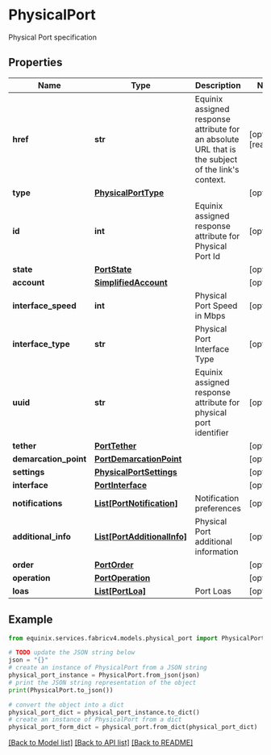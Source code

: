 # PhysicalPort

Physical Port specification

## Properties

Name | Type | Description | Notes
------------ | ------------- | ------------- | -------------
**href** | **str** | Equinix assigned response attribute for an absolute URL that is the subject of the link&#39;s context. | [optional] [readonly] 
**type** | [**PhysicalPortType**](PhysicalPortType.md) |  | [optional] 
**id** | **int** | Equinix assigned response attribute for Physical Port Id | [optional] 
**state** | [**PortState**](PortState.md) |  | [optional] 
**account** | [**SimplifiedAccount**](SimplifiedAccount.md) |  | [optional] 
**interface_speed** | **int** | Physical Port Speed in Mbps | [optional] 
**interface_type** | **str** | Physical Port Interface Type | [optional] 
**uuid** | **str** | Equinix assigned response attribute for physical port identifier | [optional] 
**tether** | [**PortTether**](PortTether.md) |  | [optional] 
**demarcation_point** | [**PortDemarcationPoint**](PortDemarcationPoint.md) |  | [optional] 
**settings** | [**PhysicalPortSettings**](PhysicalPortSettings.md) |  | [optional] 
**interface** | [**PortInterface**](PortInterface.md) |  | [optional] 
**notifications** | [**List[PortNotification]**](PortNotification.md) | Notification preferences | [optional] 
**additional_info** | [**List[PortAdditionalInfo]**](PortAdditionalInfo.md) | Physical Port additional information | [optional] 
**order** | [**PortOrder**](PortOrder.md) |  | [optional] 
**operation** | [**PortOperation**](PortOperation.md) |  | [optional] 
**loas** | [**List[PortLoa]**](PortLoa.md) | Port Loas | [optional] 

## Example

```python
from equinix.services.fabricv4.models.physical_port import PhysicalPort

# TODO update the JSON string below
json = "{}"
# create an instance of PhysicalPort from a JSON string
physical_port_instance = PhysicalPort.from_json(json)
# print the JSON string representation of the object
print(PhysicalPort.to_json())

# convert the object into a dict
physical_port_dict = physical_port_instance.to_dict()
# create an instance of PhysicalPort from a dict
physical_port_form_dict = physical_port.from_dict(physical_port_dict)
```
[[Back to Model list]](../README.md#documentation-for-models) [[Back to API list]](../README.md#documentation-for-api-endpoints) [[Back to README]](../README.md)


